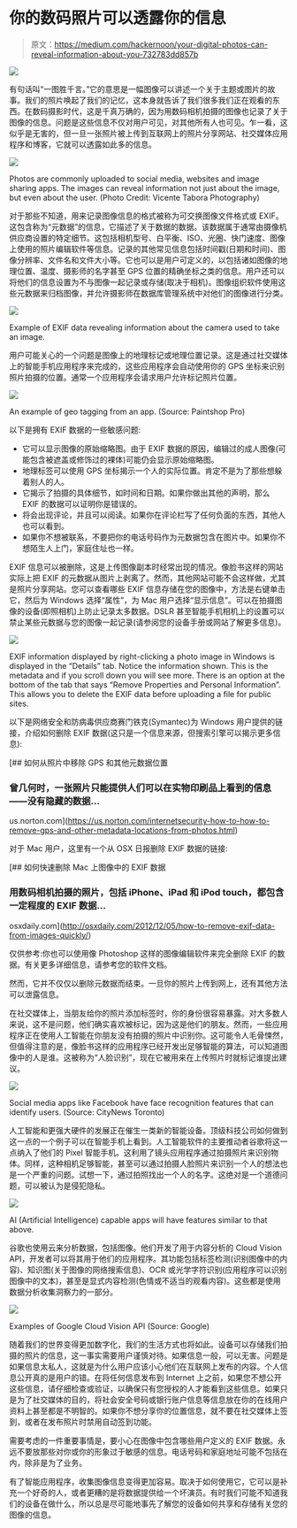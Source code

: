 # 你的数码照片可以透露你的信息

> 原文：<https://medium.com/hackernoon/your-digital-photos-can-reveal-information-about-you-732783dd857b>

![](img/73860c0a3c233ed8ebdc9826a3bcd866.png)

有句话叫“一图胜千言。”它的意思是一幅图像可以讲述一个关于主题或图片的故事。我们的照片唤起了我们的记忆，这本身就告诉了我们很多我们正在观看的东西。在数码摄影时代，这是千真万确的，因为用数码相机拍摄的图像也记录了关于图像的信息。问题是这些信息不仅对用户可见，对其他所有人也可见。乍一看，这似乎是无害的，但一旦一张照片被上传到互联网上的照片分享网站、社交媒体应用程序和博客，它就可以透露如此多的信息。

![](img/a09524cf63fc7decdcc15230b3a4ae15.png)

Photos are commonly uploaded to social media, websites and image sharing apps. The images can reveal information not just about the image, but even about the user. (Photo Credit: Vicente Tabora Photography)

对于那些不知道，用来记录图像信息的格式被称为可交换图像文件格式或 EXIF。这包含称为“元数据”的信息，它描述了关于数据的数据。该数据属于通常由摄像机供应商设置的特定细节。这包括相机型号、白平衡、ISO、光圈、快门速度、图像上使用的照片编辑软件等信息。记录的其他常见信息包括时间戳(日期和时间)、图像分辨率、文件名和文件大小等。它也可以是用户可定义的，以包括诸如图像的地理位置、温度、摄影师的名字甚至 GPS 位置的精确坐标之类的信息。用户还可以将他们的信息设置为不与图像一起记录或存储(取决于相机)。图像组织软件使用这些元数据来归档图像，并允许摄影师在数据库管理系统中对他们的图像进行分类。

![](img/2bd7930075fe33ded1ba7ec93d199536.png)

Example of EXIF data revealing information about the camera used to take an image.

用户可能关心的一个问题是图像上的地理标记或地理位置记录。这是通过社交媒体上的智能手机应用程序来完成的，这些应用程序会自动使用你的 GPS 坐标来识别照片拍摄的位置。通常一个应用程序会请求用户允许标记照片位置。

![](img/8f0d06f7364086fb45de88de3ff89aca.png)

An example of geo tagging from an app. (Source: Paintshop Pro)

以下是拥有 EXIF 数据的一些敏感问题:

*   它可以显示图像的原始缩略图。由于 EXIF 数据的原因，编辑过的成人图像(可能包含被遮盖或修饰过的裸体)可能仍会显示原始缩略图。
*   地理标签可以使用 GPS 坐标揭示一个人的实际位置。肯定不是为了那些想躲着别人的人。
*   它揭示了拍摄的具体细节，如时间和日期。如果你做出其他的声明，那么 EXIF 的数据可以证明你是错误的。
*   将会出现评论，并且可以阅读。如果你在评论栏写了任何负面的东西，其他人也可以看到。
*   如果你不想被联系，不要把你的电话号码作为元数据包含在图片中。如果你不想陌生人上门，家庭住址也一样。

EXIF 信息可以被删除，这是上传图像副本时经常出现的情况。像脸书这样的网站实际上把 EXIF 的元数据从图片上剥离了。然而，其他网站可能不会这样做，尤其是照片分享网站。您可以查看哪些 EXIF 信息存储在您的图像中，方法是右键单击它，然后为 Windows 选择“属性”，为 Mac 用户选择“显示信息”。可以在拍摄图像的设备(即照相机)上防止记录太多数据。DSLR 甚至智能手机相机上的设置可以禁止某些元数据与您的图像一起记录(请参阅您的设备手册或网站了解更多信息)。

![](img/00b1d6f3c615c21722057afca7aa3ee0.png)

EXIF information displayed by right-clicking a photo image in Windows is displayed in the “Details” tab. Notice the information shown. This is the metadata and if you scroll down you will see more. There is an option at the bottom of the tab that says “Remove Properties and Personal Information”. This allows you to delete the EXIF data before uploading a file for public sites.

以下是网络安全和防病毒供应商赛门铁克(Symantec)为 Windows 用户提供的链接，介绍如何删除 EXIF 数据(这只是一个信息来源，但搜索引擎可以揭示更多信息):

[](https://us.norton.com/internetsecurity-how-to-how-to-remove-gps-and-other-metadata-locations-from-photos.html) [## 如何从照片中移除 GPS 和其他元数据位置

### 曾几何时，一张照片只能提供人们可以在实物印刷品上看到的信息——没有隐藏的数据…

us.norton.com](https://us.norton.com/internetsecurity-how-to-how-to-remove-gps-and-other-metadata-locations-from-photos.html) 

对于 Mac 用户，这里有一个从 OSX 日报删除 EXIF 数据的链接:

[](http://osxdaily.com/2012/12/05/how-to-remove-exif-data-from-images-quickly/) [## 如何快速删除 Mac 上图像中的 EXIF 数据

### 用数码相机拍摄的照片，包括 iPhone、iPad 和 iPod touch，都包含一定程度的 EXIF 数据…

osxdaily.com](http://osxdaily.com/2012/12/05/how-to-remove-exif-data-from-images-quickly/) 

仅供参考:你也可以使用像 Photoshop 这样的图像编辑软件来完全删除 EXIF 的数据。有关更多详细信息，请参考您的软件文档。

然而，它并不仅仅以删除元数据而结束。一旦你的照片上传到网上，还有其他方法可以泄露信息。

在社交媒体上，当朋友给你的照片添加标签时，你的身份很容易暴露。对大多数人来说，这不是问题，他们确实喜欢被标记，因为这是他们的朋友。然而，一些应用程序正在使用人工智能在你朋友没有拍摄的照片中识别你。这可能令人毛骨悚然，但值得注意的是，像脸书这样的应用程序已经开发出足够智能的算法，可以知道图像中的人是谁。这被称为“人脸识别”，现在它被用来在上传照片时就标记谁提出建议。

![](img/f033749aa52c432a5de8688d2cd2bf31.png)

Social media apps like Facebook have face recognition features that can identify users. (Source: CityNews Toronto)

人工智能和更强大硬件的发展正在催生一类新的智能设备。顶级科技公司如何做到这一点的一个例子可以在智能手机上看到。人工智能软件的主要推动者谷歌将这一点纳入了他们的 Pixel 智能手机。这利用了镜头应用程序通过拍摄照片来识别物体。同样，这种相机足够智能，甚至可以通过拍摄人脸照片来识别一个人的想法也是一个严重的问题。试想一下，通过拍照找出一个人的名字。这绝对是一个道德问题，可以被认为是侵犯隐私。

![](img/d6ff757d33a822d1d3bd10bfcfb881a8.png)

AI (Artificial Intelligence) capable apps will have features similar to that above.

谷歌也使用云来分析数据，包括图像。他们开发了用于内容分析的 Cloud Vision API，开发者可以将其用于他们的应用程序。其功能包括标签检测(识别图像中的内容)、知识图(关于图像的网络搜索信息)、OCR 或光学字符识别(应用程序可以识别图像中的文本)，甚至是显式内容检测(色情或不适当的观看内容)。这些都是使用数据分析收集洞察力的一部分。

![](img/89935e90ba55f4885fed51e1dbe46d89.png)

Examples of Google Cloud Vision API (Source: Google)

随着我们的世界变得更加数字化，我们的生活方式也将如此。设备可以存储我们拍摄的照片的信息，这一事实需要用户谨慎对待。如果信息一般，可以无害。问题是如果信息太私人，这就是为什么用户应该小心他们在互联网上发布的内容。个人信息公开真的是用户的错。在将任何信息发布到 Internet 上之前，如果您不想公开这些信息，请仔细检查或验证，以确保只有您授权的人才能看到这些信息。如果只是为了社交媒体的目的，将社会安全号码或银行账户信息等信息放在你的在线用户资料上甚至都是不明智的。如果你不想分享你的位置信息，就不要在社交媒体上签到，或者在发布照片时禁用自动签到功能。

需要考虑的一件重要事情是，要小心在图像中包含哪些用户定义的 EXIF 数据。永远不要放那些对你或你的形象过于敏感的信息。电话号码和家庭地址可能不包括在内，除非是为了业务。

有了智能应用程序，收集图像信息变得更加容易。取决于如何使用它，它可以是补充一个好奇的人，或者更糟的是将数据提供给一个坏演员。有时我们可能不知道我们的设备在做什么，所以总是尽可能地事先了解您的设备如何共享和存储有关您的图像的信息。